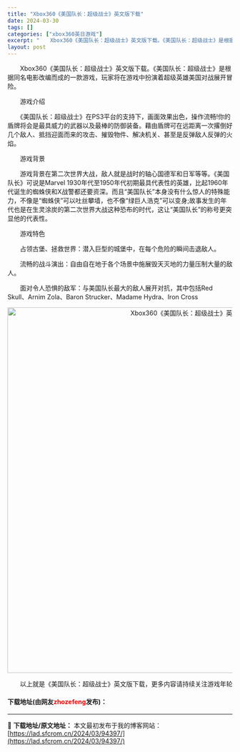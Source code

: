 ```yaml
---
title: "Xbox360《美国队长：超级战士》英文版下载"
date: 2024-03-30
tags: []
categories: ["xbox360英日游戏"]
excerpt: "　　Xbox360《美国队长：超级战士》英文版下载。《美国队长：超级战士》是根据同名电影改编而成的一款游戏，玩家将在游戏中扮演着超级英雄美国对战展开冒险。 　　游戏介绍 　　《美国队长：超级战士》在PS3平台的支持下，画面效果出色，操作流畅!你的盾牌将会是最具威力的武器以及最棒的防御装备。藉由盾牌可&hellip;"
layout: post
---
```


 <p>　　Xbox360《美国队长：超级战士》英文版下载。《美国队长：超级战士》是根据同名电影改编而成的一款游戏，玩家将在游戏中扮演着超级英雄美国对战展开冒险。</p> <p>　　游戏介绍</p> <p>　　《美国队长：超级战士》在PS3平台的支持下，画面效果出色，操作流畅!你的盾牌将会是最具威力的武器以及最棒的防御装备。藉由盾牌可在远距离一次撂倒好几个敌人、抵挡迎面而来的攻击、摧毁物件、解决机关、甚至是反弹敌人反弹的火焰。</p> <p>　　游戏背景</p> <p>　　游戏背景在第二次世界大战，敌人就是战时的轴心国德军和日军等等。《美国队长》可说是Marvel 1930年代至1950年代初期最具代表性的英雄，比起1960年代诞生的蜘蛛侠和X战警都还要资深。而且&ldquo;美国队长&rdquo;本身没有什么惊人的特殊能力，不像是&ldquo;蜘蛛侠&rdquo;可以吐丝攀墙，也不像&ldquo;绿巨人浩克&rdquo;可以变身;故事发生的年代也是在生灵涂炭的第二次世界大战这种恐布的时代，这让&ldquo;美国队长&rdquo;的称号更突显他的代表性。</p> <p>　　游戏特色</p> <p>　　占领古堡、拯救世界：潜入巨型的城堡中，在每个危险的瞬间击退敌人。</p> <p>　　流畅的战斗演出：自由自在地于各个场景中施展毁天灭地的力量压制大量的敌人。</p> <p>　　面对令人恐惧的敌军：与美国队长最大的敌人展开对抗，其中包括Red Skull、Arnim Zola、Baron Strucker、Madame Hydra、Iron Cross</p> <p align="center"><img align="" border="0" src="https://lad.sfcrom.cn/wp-content/uploads/2024/03/20240330_6607d45994042.jpg" width="819" alt="Xbox360《美国队长：超级战士》英文版下载" /></p> <p>　　以上就是《美国队长：超级战士》英文版下载，更多内容请持续关注游戏年轮</p> <p><h4>下载地址(由网友<font color="red">zhozefeng</font>发布)：</h4></p> 

---
📖 **下载地址/原文地址：** 本文最初发布于我的博客网站：[https://lad.sfcrom.cn/2024/03/94397/](https://lad.sfcrom.cn/2024/03/94397/)
